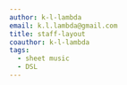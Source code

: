 ```yaml
---
author: k-l-lambda
email: k.l.lambda@gmail.com
title: staff-layout
coauthor: k-l-lambda
tags:
  - sheet music
  - DSL
---
```



<div class="vue-component staff-layout-viewer"></div>



<script src="/vue/chunk-vendors.js"></script>
<script src="/vue/staff-layout-viewer.js"></script>
